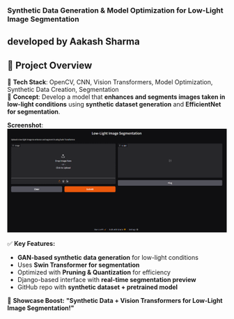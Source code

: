 ### **Synthetic Data Generation & Model Optimization for Low-Light Image Segmentation**  

## developed by Aakash Sharma
## **📌 Project Overview**
🔹 **Tech Stack**: OpenCV, CNN, Vision Transformers, Model Optimization, Synthetic Data Creation, Segmentation  
🔹 **Concept**: Develop a model that **enhances and segments images taken in low-light conditions** using **synthetic dataset generation** and **EfficientNet for segmentation**.  

**Screenshot**: ![alt text](image.png)

✅ **Key Features:**  
- **GAN-based synthetic data generation** for low-light conditions  
- Uses **Swin Transformer for segmentation**  
- Optimized with **Pruning & Quantization** for efficiency  
- Django-based interface with **real-time segmentation preview**  
- GitHub repo with **synthetic dataset + pretrained model**  

🚀 **Showcase Boost:** **"Synthetic Data + Vision Transformers for Low-Light Image Segmentation!"**  